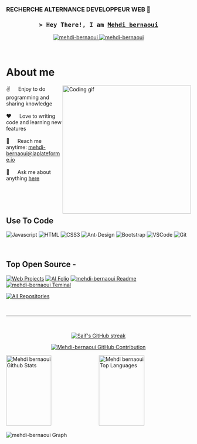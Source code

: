 ### RECHERCHE ALTERNANCE DEVELOPPEUR WEB 👋
<!--
<h2 align="center">
  Welcome to Mehdi bernaoui World!
  <img src="https://media.giphy.com/media/hvRJCLFzcasrR4ia7z/giphy.gif" width="28">
</h2>
-->

<!--
<p align="center">
  <a href="https://github.com/mehdi-bernaoui"><img src="https://readme-typing-svg.herokuapp.com/?lines=Self%20Taught%20Programmer;Front%20End%20Developer;1.5%2B%20years%20of%20coding%20experience;Always%20learning%20new%20things&center=true&width=380&height=45"></a>
</p>

 -->

<!-- Intro  -->
<h3 align="center">
        <samp>&gt; Hey There!, I am
                <b><a target="_blank" href="https://mehdi-bernaoui.com">Mehdi bernaoui</a></b>
        </samp>
</h3>


<p align="center"> 
  <samp>
  
   
  </samp>
</p>

<p align="center">
 <a href="https://mehdi-bernaoui.com" target="blank">
  <img src="https://img.shields.io/badge/Website-DC143C?style=for-the-badge&logo=medium&logoColor=white" alt="mehdi-bernaoui" />
 </a>
 <a href="https://www.linkedin.com/in/mehdi-bernaoui-00a471275" target="_blank">
  <img src="https://img.shields.io/badge/LinkedIn-0077B5?style=for-the-badge&logo=linkedin&logoColor=white" alt="mehdi-bernaoui"/>
 </a>
</p>
<br />

<!-- About Section -->
 # About me
 
<p>
 <img align="right" width="350" src="/assets/programmer.gif" alt="Coding gif" />
  
 ✌️ &emsp; Enjoy to do programming and sharing knowledge <br/><br/>
 ❤️ &emsp; Love to writing code and learning new features<br/><br/>
 📧 &emsp; Reach me anytime: mehdi-bernaoui@laplateforme.io<br/><br/>
 💬 &emsp; Ask me about anything [here](https://github.com/mehdi-bernaoui/mehdi-bernaoui/issues)

</p>

<br/>
<br/>
<br/>

## Use To Code

![Javascript](https://img.shields.io/badge/Javascript-F0DB4F?style=for-the-badge&labelColor=black&logo=javascript&logoColor=F0DB4F)
![HTML](https://img.shields.io/badge/HTML5-E34F26?style=for-the-badge&logo=html5&logoColor=white)
![CSS3](https://img.shields.io/badge/CSS3-1572B6?style=for-the-badge&logo=css3&logoColor=white)
![Ant-Design](https://img.shields.io/badge/AntDesign-0170FE?style=for-the-badge&logo=antdesign&logoColor=white)
![Bootstrap](https://img.shields.io/badge/Bootstrap-563D7C?style=for-the-badge&logo=bootstrap&logoColor=white)
![VSCode](https://img.shields.io/badge/Visual_Studio-0078d7?style=for-the-badge&logo=visual%20studio&logoColor=white)
![Git](https://img.shields.io/badge/Git-F05032?style=for-the-badge&logo=git&logoColor=white)

<br/>

## Top Open Source -
[![Web Projects](git@github.com:mehdi-bernaoui/site-la-plateforme.git)](https://github.com/mehdi-bernaoui/web-projects)
[![Al Folio](https://github-readme-stats.vercel.app/api/pin/?username=mehdi-bernaoui&repo=al-folio&border_color=7F3FBF&bg_color=0D1117&title_color=C9D1D9&text_color=8B949E&icon_color=7F3FBF)](https://github.com/mehdi-bernaoui/al-folio)
[![mehdi-bernaoui Readme](https://github-readme-stats.vercel.app/api/pin/?username=mehdi-bernaoui&repo=mehdi-bernaoui&border_color=7F3FBF&bg_color=0D1117&title_color=C9D1D9&text_color=8B949E&icon_color=7F3FBF)](https://github.com/mehdi-bernaoui/mehdi-bernaoui)
[![mehdi-bernaoui Teminal](https://github-readme-stats.vercel.app/api/pin/?username=mehdi-bernaoui&repo=mehdi-bernaoui.github.io&border_color=7F3FBF&bg_color=0D1117&title_color=C9D1D9&text_color=8B949E&icon_color=7F3FBF)](https://github.com/mehdi-bernaoui/mehdi-bernaoui.github.io)

<p align="left">
  <a href="https://github.com/mehdi-bernaoui?tab=repositories" target="_blank"><img alt="All Repositories" title="All Repositories" src="https://img.shields.io/badge/-All%20Repos-2962FF?style=for-the-badge&logo=koding&logoColor=white"/></a>
</p>

<br/>
<hr/>
<br/>

<p align="center">
  <a href="https://github.com/mehdi-bernaoui">
    <img src="https://github-readme-streak-stats.herokuapp.com/?user=mehdi-bernaoui&theme=radical&border=7F3FBF&background=0D1117" alt="Saif's GitHub streak"/>
  </a>
</p>

<p align="center">
  <a href="https://github.com/mehdi-bernaoui">
    <img src="https://github-profile-summary-cards.vercel.app/api/cards/profile-details?username=mehdi-bernaoui&theme=radical" alt="Mehdi-bernaoui GitHub Contribution"/>
  </a>
</p>

<a> 
    <a href="https://github.com/mehdi-bernaoui"><img alt="Mehdi bernaoui Github Stats" src="https://denvercoder1-github-readme-stats.vercel.app/api?username=mehdi-bernaoui&show_icons=true&count_private=true&theme=react&border_color=7F3FBF&bg_color=0D1117&title_color=F85D7F&icon_color=F8D866" height="192px" width="49.5%"/></a>
  <a href="https://github.com/mehdi-bernaoui"><img alt="Mehdi bernaoui Top Languages" src="https://denvercoder1-github-readme-stats.vercel.app/api/top-langs/?username=mehdi-bernaoui&langs_count=8&layout=compact&theme=react&border_color=7F3FBF&bg_color=0D1117&title_color=F85D7F&icon_color=F8D866" height="192px" width="49.5%"/></a>
  <br/>
</a>


![mehdi-bernaoui Graph](https://github-readme-activity-graph.cyclic.app/graph?username=mehdi-bernaoui&custom_title=mehdi%20bernaoui%20GitHub%20Activity%20Graph&bg_color=0D1117&color=7F3FBF&line=7F3FBF&point=7F3FBF&area_color=FFFFFF&title_color=FFFFFF&area=true)

